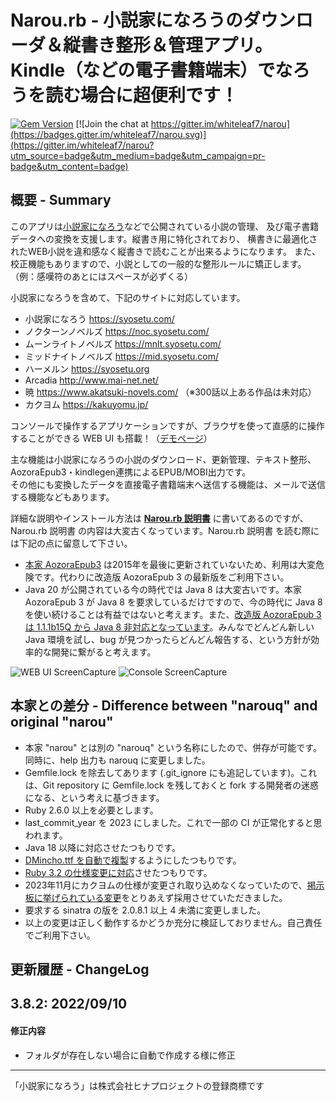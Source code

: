 Narou.rb - 小説家になろうのダウンローダ＆縦書き整形＆管理アプリ。Kindle（などの電子書籍端末）でなろうを読む場合に超便利です！
===================================================================================

[![Gem Version](https://badge.fury.io/rb/narou.svg)](https://badge.fury.io/rb/narou)
[![Join the chat at https://gitter.im/whiteleaf7/narou](https://badges.gitter.im/whiteleaf7/narou.svg)](https://gitter.im/whiteleaf7/narou?utm_source=badge&utm_medium=badge&utm_campaign=pr-badge&utm_content=badge)

概要 - Summary
--------------
このアプリは[小説家になろう](https://syosetu.com/)などで公開されている小説の管理、
及び電子書籍データへの変換を支援します。縦書き用に特化されており、
横書きに最適化されたWEB小説を違和感なく縦書きで読むことが出来るようになります。
また、校正機能もありますので、小説としての一般的な整形ルールに矯正します。（例：感嘆符のあとにはスペースが必ずくる）

小説家になろうを含めて、下記のサイトに対応しています。
+ 小説家になろう https://syosetu.com/
+ ノクターンノベルズ https://noc.syosetu.com/
+ ムーンライトノベルズ https://mnlt.syosetu.com/
+ ミッドナイトノベルズ https://mid.syosetu.com/
+ ハーメルン https://syosetu.org
+ Arcadia http://www.mai-net.net/
+ 暁 https://www.akatsuki-novels.com/ （※300話以上ある作品は未対応）
+ カクヨム https://kakuyomu.jp/

コンソールで操作するアプリケーションですが、ブラウザを使って直感的に操作することができる WEB UI も搭載！（[デモページ](https://whiteleaf7.github.io/narou/demo/)）

主な機能は小説家になろうの小説のダウンロード、更新管理、テキスト整形、AozoraEpub3・kindlegen連携によるEPUB/MOBI出力です。  
その他にも変換したデータを直接電子書籍端末へ送信する機能は、メールで送信する機能などもあります。

詳細な説明やインストール方法は **[Narou.rb 説明書](https://github.com/whiteleaf7/narou/wiki)** に書いてあるのですが、Narou.rb 説明書 の内容は大変古くなっています。Narou.rb 説明書 を読む際には下記の点に留意して下さい。

* [本家 AozoraEpub3](https://w.atwiki.jp/hmdev/) は2015年を最後に更新されていないため、利用は大変危険です。代わりに改造版 AozoraEpub 3 の最新版をご利用下さい。
* Java 20 が公開されている今の時代では Java 8 は大変古いです。本家 AozoraEpub 3 が Java 8 を要求しているだけですので、今の時代に Java 8 を使い続けることは有益ではないと考えます。また、[改造版 AozoraEpub 3 は 1.1.1b15Q から Java 8 非対応となっています](https://github.com/kyukyunyorituryo/AozoraEpub3/releases/tag/v1.1.1b15Q)。みんなでどんどん新しい Java 環境を試し、bug が見つかったらどんどん報告する、という方針が効率的な開発に繋がると考えます。

![WEB UI ScreenCapture](https://raw.github.com/wiki/whiteleaf7/narou/images/webui_cap.png)
![Console ScreenCapture](https://raw.github.com/wiki/whiteleaf7/narou/images/narou_cap.gif)

本家との差分 - Difference between "narouq" and original "narou"
--------------------

* 本家 "narou" とは別の "narouq" という名称にしたので、併存が可能です。同時に、help 出力も narouq に変更しました。
* Gemfile.lock を除去してあります (.git_ignore にも追記しています)。これは、Git repository に Gemfile.lock を残しておくと fork する開発者の迷惑になる、という考えに基づきます。
* Ruby 2.6.0 以上を必要とします。
* last_commit_year を 2023 にしました。これで一部の CI が正常化すると思われます。
* Java 18 以降に対応させたつもりです。
* [DMincho.ttf を自動で複製](https://jbbs.shitaraba.net/bbs/read.cgi/computer/44668/1511245701/558)するようにしたつもりです。
* [Ruby 3.2 の仕様変更に対応](https://jbbs.shitaraba.net/bbs/read.cgi/computer/44668/1511245701/544)させたつもりです。
* 2023年11月にカクヨムの仕様が変更され取り込めなくなっていたので、[掲示板に挙げられている変更](https://jbbs.shitaraba.net/bbs/read.cgi/computer/44668/1511245701/611)をとりあえず採用させていただきました。
* 要求する sinatra の版を 2.0.8.1 以上 4 未満に変更しました。
* 以上の変更は正しく動作するかどうか充分に検証しておりません。自己責任でご利用下さい。

更新履歴 - ChangeLog
--------------------

3.8.2: 2022/09/10
-----------------
#### 修正内容
- フォルダが存在しない場合に自動で作成する様に修正

----

「小説家になろう」は株式会社ヒナプロジェクトの登録商標です
